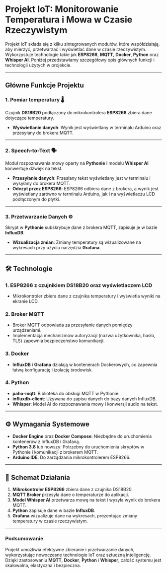 # Projekt IoT: Monitorowanie Temperatura i Mowa w Czasie Rzeczywistym

Projekt IoT składa się z kilku zintegrowanych modułów, które współdziałają, aby mierzyć, przetwarzać i wyświetlać dane w czasie rzeczywistym. Wykorzystuje technologie takie jak **ESP8266**, **MQTT**, **Docker**, **Python** oraz **Whisper AI**. Poniżej przedstawiamy szczegółowy opis głównych funkcji i technologii użytych w projekcie.

----------

## Główne Funkcje Projektu

### 1. **Pomiar temperatury** 🌡️

Czujnik **DS18B20** podłączony do mikrokontrolera **ESP8266** zbiera dane dotyczące temperatury.

-   **Wyświetlanie danych**: Wynik jest wyświetlany w terminalu Arduino oraz przesyłany do brokera MQTT.

----------

### 2. **Speech-to-Text** 🗣️

Moduł rozpoznawania mowy oparty na **Pythonie** i modelu **Whisper AI** konwertuje dźwięk na tekst.

-   **Przesyłanie danych**: Przesłany tekst wyświetlany jest w terminalu i wysyłany do brokera MQTT.
-   **Odczyt przez ESP8266**: ESP8266 odbiera dane z brokera, a wynik jest wyświetlany zarówno w terminalu Arduino, jak i na wyświetlaczu LCD podłączonym do płytki.

----------

### 3. **Przetwarzanie Danych** ⚙️

Skrypt w **Pythonie** subskrybuje dane z brokera MQTT, zapisuje je w bazie **InfluxDB**.

-   **Wizualizacja zmian**: Zmiany temperatury są wizualizowane na wykresach przy użyciu narzędzia **Grafana**.

----------

## 🛠️ Technologie

### 1. **ESP8266** z czujnikiem **DS18B20** oraz wyświetlaczem LCD

-   Mikrokontroler zbiera dane z czujnika temperatury i wyświetla wyniki na ekranie LCD.

### 2. **Broker MQTT**

-   Broker MQTT odpowiada za przesyłanie danych pomiędzy urządzeniami.
-   Implementacja mechanizmów autoryzacji (nazwa użytkownika, hasło, TLS) zapewnia bezpieczeństwo komunikacji.

### 3. **Docker**

-   **InfluxDB** i **Grafana** działają w kontenerach Dockerowych, co zapewnia łatwą konfigurację i izolację środowisk.

### 4. **Python**

-   **paho-mqtt**: Biblioteka do obsługi MQTT w Pythonie.
-   **influxdb-client**: Używana do zapisu danych do bazy danych InfluxDB.
-   **Whisper**: Model AI do rozpoznawania mowy i konwersji audio na tekst.

----------

## ⚙️ Wymagania Systemowe

-   **Docker Engine** oraz **Docker Compose**: Niezbędne do uruchomienia kontenerów z InfluxDB i Grafaną.
-   **Python 3.8** lub nowszy: Potrzebny do uruchomienia skryptów w Pythonie i komunikacji z brokerem MQTT.
-   **Arduino IDE**: Do zarządzania mikrokontrolerem ESP8266.

----------

## 🔧 Schemat Działania

1.  **Mikrokontroler ESP8266** zbiera dane z czujnika DS18B20.
2.  **MQTT Broker** przesyła dane o temperaturze do aplikacji.
3.  **Model Whisper AI** przetwarza mowę na tekst i wysyła wynik do brokera MQTT.
4.  **Python** zapisuje dane w bazie **InfluxDB**.
5.  **Grafana** wizualizuje dane na wykresach, prezentując zmiany temperatury w czasie rzeczywistym.

----------

### Podsumowanie

Projekt umożliwia efektywne zbieranie i przetwarzanie danych, wykorzystując nowoczesne technologie IoT oraz sztuczną inteligencję. Dzięki zastosowaniu **MQTT**, **Docker**, **Python** i **Whisper**, całość systemu jest skalowalna, elastyczna i bezpieczna.
